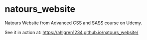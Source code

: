 # natours_website
Natours Website from Advanced CSS and SASS course on Udemy.

See it in action at: https://ahlgren1234.github.io/natours_website/

